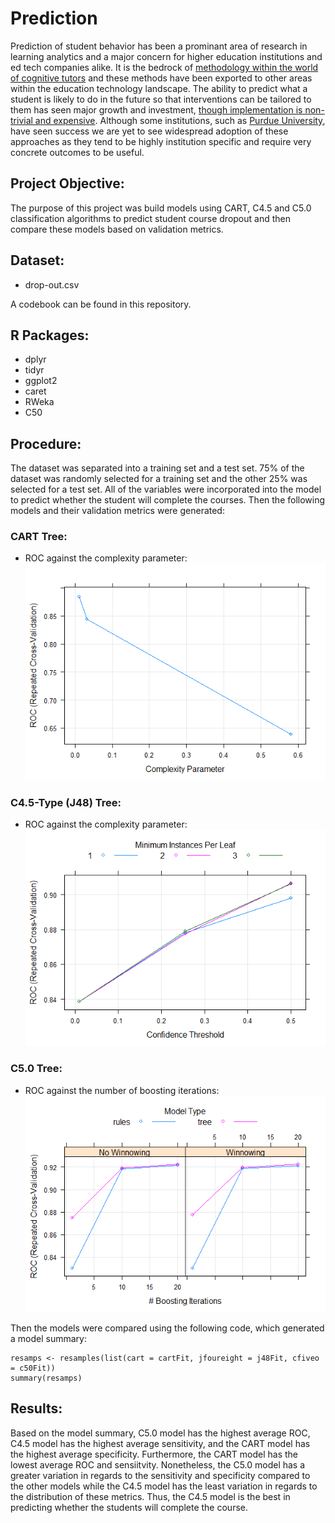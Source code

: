 # Prediction

Prediction of student behavior has been a prominant area of research in learning analytics and a major concern for higher education institutions and ed tech companies alike. It is the bedrock of [methodology within the world of cognitive tutors](https://solaresearch.org/hla-17/hla17-chapter5/) and these methods have been exported to other areas within the education technology landscape. The ability to predict what a student is likely to do in the future so that interventions can be tailored to them has seen major growth and investment, [though implementation is non-trivial and expensive](https://www.newamerica.org/education-policy/policy-papers/promise-and-peril-predictive-analytics-higher-education/). Although some institutions, such as [Purdue University](https://www.itap.purdue.edu/learning/tools/forecast.html), have seen success we are yet to see widespread adoption of these approaches as they tend to be highly institution specific and require very concrete outcomes to be useful. 

## Project Objective:

The purpose of this project was build models using CART, C4.5 and C5.0 classification algorithms to predict student course dropout and then compare these models based on validation metrics. 

## Dataset:

* drop-out.csv

A codebook can be found in this repository. 

## R Packages:

* dplyr
* tidyr
* ggplot2
* caret
* RWeka
* C50

## Procedure:

The dataset was separated into a training set and a test set. 75% of the dataset was randomly selected for a training set and the other 25% was selected for a test set. All of the variables were incorporated into the model to predict whether the student will complete the courses. Then the following models and their validation metrics were generated:

### CART Tree:

* ROC against the complexity parameter:
![CART Tree](https://github.com/lizarova777/Prediction_Project/blob/master/CartFit.png)

### C4.5-Type (J48) Tree:

* ROC against the complexity parameter:
![J48 Tree](https://github.com/lizarova777/Prediction_Project/blob/master/J48Fit.png)

### C5.0 Tree:

* ROC against the number of boosting iterations:
![C.50 Tree](https://github.com/lizarova777/Prediction_Project/blob/master/C50Fit.png)

Then the models were compared using the following code, which generated a model summary:

```
resamps <- resamples(list(cart = cartFit, jfoureight = j48Fit, cfiveo = c50Fit))
summary(resamps)

```

## Results:

Based on the model summary, C5.0 model has the highest average ROC, C4.5 model has the highest average sensitivity, and the CART model has the highest average specificity. Furthermore, the CART model has the lowest average ROC and sensiitvity. Nonetheless, the C5.0 model has a greater variation in regards to the sensitivity and specificity compared to the other models while the C4.5 model has the least variation in regards to the distribution of these metrics. Thus, the C4.5 model is the best in predicting whether the students will complete the course.



